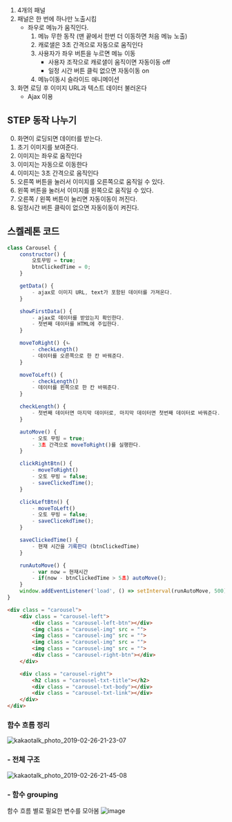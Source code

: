 1. 4개의 패널
2. 패널은 한 번에 하나만 노출시킴
    - 좌우로 메뉴가 움직인다. 
        1) 메뉴 무한 동작 (맨 끝에서 한번 더 이동하면 처음 메뉴 노출)
        2) 캐로샐은 3초 간격으로 자동으로 움직인다
        3) 사용자가 좌우 버튼을 누르면 메뉴 이동 
            - 사용자 조작으로 캐로샐이 움직이면 자동이동 off
            - 일정 시간 버튼 클릭 없으면 자동이동 on
        4) 메뉴이동시 슬라이드 애니메이션
3. 화면 로딩 후 이미지 URL과 텍스트 데이터 불러온다 
    - Ajax 이용 

## STEP 동작 나누기 

0. 화면이 로딩되면 데이터를 받는다. 
1. 초기 이미지를 보여준다.  
2. 이미지는 좌우로 움직인다 
3. 이미지는 자동으로 이동한다 
4. 이미지는 3초 간격으로 움직인다 
5. 오른쪽 버튼을 눌러서 이미지를 오른쪽으로 움직일 수 있다.  
6. 왼쪽 버튼을 눌러서 이미지를 왼쪽으로 움직일 수 있다.
7. 오른쪽 / 왼쪽 버튼이 눌리면 자동이동이 꺼진다.
8. 일정시간 버튼 클릭이 없으면 자동이동이 켜진다.

## 스켈레톤 코드

```js
class Carousel {
    constructor() {
        오토무빙 = true;
        btnClickedTime = 0;
    }

    getData() {
        - ajax로 이미지 URL, text가 포함된 데이터를 가져온다. 
    }

    showFirstData() {
        - ajax로 데이터를 받았는지 확인한다.
        - 첫번째 데이터를 HTML에 주입한다.
    }

    moveToRight() {ㄴ
        - checkLength()
        - 데이터를 오른쪽으로 한 칸 바꿔준다.
    }

    moveToLeft() {
        - checkLength()
        - 데이터를 왼쪽으로 한 칸 바꿔준다.
    }

    checkLength() {
        - 첫번째 데이터면 마지막 데이터로, 마지막 데이터면 첫번째 데이터로 바꿔준다. 
    }

    autoMove() {
        - 오토 무빙 = true;
        - 3초 간격으로 moveToRight()를 실행한다.
    }

    clickRightBtn() {
        - moveToRight()
        - 오토 무빙 = false;
        - saveClickedTime();
    }

    clickLeftBtn() {
        - moveToLeft()
        - 오토 무빙 = false;
        - saveClicekdTime();
    }

    saveClickedTime() {
        - 현재 시간을 기록한다 (btnClickedTime)
    }

    runAutoMove() {
        - var now = 현재시간
        - if(now - btnClickedTime > 5초) autoMove();
    }
    window.addEventListener('load', () => setInterval(runAutoMove, 500))
}
```

```HTML
<div class = "carousel">
    <div class = "carousel-left">
        <div class = "carousel-left-btn"></div>
        <img class = "carousel-img" src = "">
        <img class = "carousel-img" src = "">
        <img class = "carousel-img" src = "">
        <img class = "carousel-img" src = "">
        <div class = "carousel-right-btn"></div>
    </div>

    <div class = "carousel-right">
        <h2 class = "carousel-txt-title"></h2>
        <div class = "carousel-txt-body"></div>
        <div class = "carousel-txt-link"></div>
    </div>
</div>
```


### 함수 흐름 정리

![kakaotalk_photo_2019-02-26-21-23-07](https://user-images.githubusercontent.com/40848630/53412447-bf005780-3a0c-11e9-89ac-95923967ae7e.jpeg)

### - 전체 구조

![kakaotalk_photo_2019-02-26-21-45-08](https://user-images.githubusercontent.com/40848630/53413632-ce34d480-3a0f-11e9-9994-9f36671c7329.jpeg)

### - 함수 grouping

함수 흐름 별로 필요한 변수를 모아봄
![image](https://user-images.githubusercontent.com/40848630/53414695-a3984b00-3a12-11e9-9cc9-0ecc017f9a00.png)
